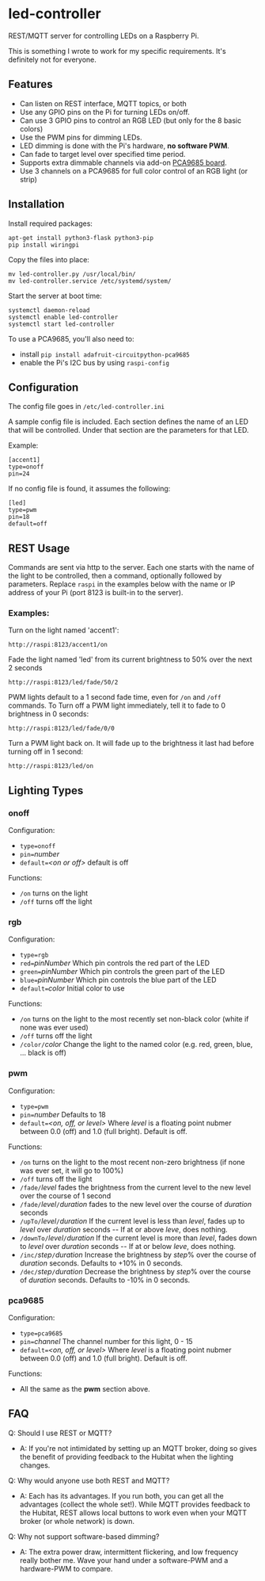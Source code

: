 # led-controller
REST/MQTT server for controlling LEDs on a Raspberry Pi.

This is something I wrote to work for my specific requirements.  It's definitely not for everyone.

## Features
- Can listen on REST interface, MQTT topics, or both
- Use any GPIO pins on the Pi for turning LEDs on/off.
- Can use 3 GPIO pins to control an RGB LED (but only for the 8 basic colors)
- Use the PWM pins for dimming LEDs.
- LED dimming is done with the Pi's hardware, **no software PWM**.
- Can fade to target level over specified time period.
- Supports extra dimmable channels via add-on [PCA9685 board](https://www.adafruit.com/product/815).
- Use 3 channels on a PCA9685 for full color control of an RGB light (or strip)

## Installation
Install required packages:
```
apt-get install python3-flask python3-pip
pip install wiringpi
```

Copy the files into place:
```
mv led-controller.py /usr/local/bin/
mv led-controller.service /etc/systemd/system/
```

Start the server at boot time:
```
systemctl daemon-reload
systemctl enable led-controller
systemctl start led-controller
```

To use a PCA9685, you'll also need to:
- install `pip install adafruit-circuitpython-pca9685`
- enable the Pi's I2C bus by using `raspi-config`

## Configuration
The config file goes in `/etc/led-controller.ini`

A sample config file is included.  Each section defines the name of an LED that will be controlled.  Under that section are the parameters for that LED.

Example:
```
[accent1]
type=onoff
pin=24
```

If no config file is found, it assumes the following:
```
[led]
type=pwm
pin=18
default=off
```

## REST Usage
Commands are sent via http to the server.  Each one starts with the name of the light to be controlled, then a command, optionally followed by parameters.  Replace `raspi` in the examples below with the name or IP address of your Pi (port 8123 is built-in to the server).

### Examples:
Turn on the light named 'accent1':
```
http://raspi:8123/accent1/on
```

Fade the light named 'led' from its current brightness to 50% over the next 2 seconds
```
http://raspi:8123/led/fade/50/2
```

PWM lights default to a 1 second fade time, even for `/on` and `/off` commands.  To Turn off a PWM light immediately, tell it to fade to 0 brightness in 0 seconds:
```
http://raspi:8123/led/fade/0/0
```

Turn a PWM light back on.  It will fade up to the brightness it last had before turning off in 1 second:
```
http://raspi:8123/led/on
```

## Lighting Types
### onoff
Configuration:
- `type=onoff`
- `pin=`*number*
- `default=`*\<on or off\>* default is off

Functions:
- `/on` turns on the light
- `/off` turns off the light

### rgb
Configuration:
- `type=rgb`
- `red=`*pinNumber* Which pin controls the red part of the LED
- `green=`*pinNumber* Which pin controls the green part of the LED
- `blue=`*pinNumber* Which pin controls the blue part of the LED
- `default=`*color* Initial color to use

Functions:
- `/on` turns on the light to the most recently set non-black color (white if none was ever used)
- `/off` turns off the light
- `/color/`*color* Change the light to the named color (e.g. red, green, blue, ... black is off)
  
### pwm
Configuration:
- `type=pwm`
- `pin=`*number* Defaults to 18
- `default=`*<on, off, or level>* Where *level* is a floating point nubmer between 0.0 (off) and 1.0 (full bright).  Default is off.

Functions:
- `/on` turns on the light to the most recent non-zero brightness (if none was ever set, it will go to 100%)
- `/off` turns off the light
- `/fade/`*level* fades the brightness from the current level to the new level over the course of 1 second
- `/fade/`*level*`/`*duration* fades to the new level over the course of *duration* seconds
- `/upTo/`*level*`/`*duration* If the current level is less than *level*, fades up to *level* over *duration* seconds -- If at or above *leve*, does nothing.
- `/downTo/`*level*`/`*duration* If the current level is more than *level*, fades down to *level* over *duration* seconds -- If at or below *leve*, does nothing.
- `/inc/`*step*`/`*duration* Increase the brightness by *step*% over the course of *duration* seconds.  Defaults to +10% in 0 seconds.
- `/dec/`*step*`/`*duration* Decrease the brightness by *step*% over the course of *duration* seconds.  Defaults to -10% in 0 seconds.

### pca9685
Configuration:
- `type=pca9685`
- `pin=`*channel* The channel number for this light, 0 - 15
- `default=`*<on, off, or level>* Where *level* is a floating point nubmer between 0.0 (off) and 1.0 (full bright).  Default is off.

Functions:
- All the same as the **pwm** section above.

## FAQ
Q: Should I use REST or MQTT?
 - A: If you're not intimidated by setting up an MQTT broker, doing so gives the benefit of providing feedback to the Hubitat when the lighting changes.

Q: Why would anyone use both REST and MQTT?
 - A: Each has its advantages.  If you run both, you can get all the advantages (collect the whole set!).  While MQTT provides feedback to the Hubitat, REST allows local buttons to work even when your MQTT broker (or whole network) is down.


Q: Why not support software-based dimming?
 - A: The extra power draw, intermittent flickering, and low frequency really bother me.  Wave your hand under a software-PWM and a hardware-PWM to compare.
